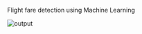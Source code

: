 Flight fare detection using Machine Learning

![output](https://user-images.githubusercontent.com/113443578/232884359-b690daba-2da2-491a-8375-968d29efb6ff.png)

